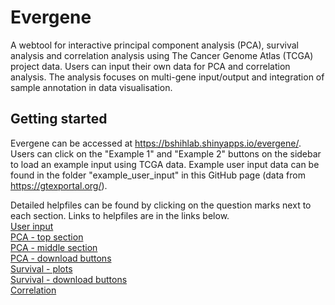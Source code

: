 # Evergene
A webtool for interactive principal component analysis (PCA), survival analysis and correlation analysis using The Cancer Genome Atlas (TCGA) project data. Users can input their own data for PCA and correlation analysis. The analysis focuses on multi-gene input/output and integration of sample annotation in data visualisation.

## Getting started
Evergene can be accessed at https://bshihlab.shinyapps.io/evergene/. Users can click on the "Example 1" and "Example 2" buttons on the sidebar to load an example input using TCGA data. Example user input data can be found in the folder "example_user_input" in this GitHub page (data from https://gtexportal.org/).

Detailed helpfiles can be found by clicking on the question marks next to each section. Links to helpfiles are in the links below.\
[User input](https://github.com/bshihlab/evergene/blob/main/evergene/helpfiles/userinput.md)\
[PCA - top section](https://github.com/bshihlab/evergene/blob/main/evergene/helpfiles/pca1.md)\
[PCA - middle section](https://github.com/bshihlab/evergene/blob/main/evergene/helpfiles/pca1.md)\
[PCA - download buttons](https://github.com/bshihlab/evergene/blob/main/evergene/helpfiles/pca3.md)\
[Survival - plots](https://github.com/bshihlab/evergene/blob/main/evergene/helpfiles/survival1.md)\
[Survival - download buttons](https://github.com/bshihlab/evergene/blob/main/evergene/helpfiles/survival2.md)\
[Correlation](https://github.com/bshihlab/evergene/blob/main/evergene/helpfiles/correlation.md)
